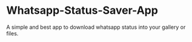 # Whatsapp-Status-Saver-App
A simple and best app to download whatsapp status into your gallery or files.
